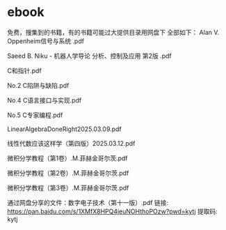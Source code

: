 # ebook
免费，搜集到的书籍，有的书籍可能过大提供目录用网盘下
全部如下：
Alan V. Oppenheim信号与系统 .pdf

Saeed B. Niku - 机器人学导论 分析、控制及应用 第2版 .pdf

C和指针.pdf

No.2 C陷阱与缺陷.pdf

No.4 C语言接口与实现.pdf

No.5 C专家编程.pdf

LinearAlgebraDoneRight2025.03.09.pdf

线性代数应该这样学（第四版）2025.03.12.pdf

微积分学教程（第1卷）.М.菲赫金哥尔茨.pdf

微积分学教程（第2卷）.M.菲赫金哥尔茨.pdf

微积分学教程（第3卷）.М.菲赫金哥尔茨.pdf

通过网盘分享的文件：数字电子技术（第十一版）.pdf
链接: https://pan.baidu.com/s/1XMfX8HPQ4jeuNOHthoPOzw?pwd=kytj 提取码: kytj
